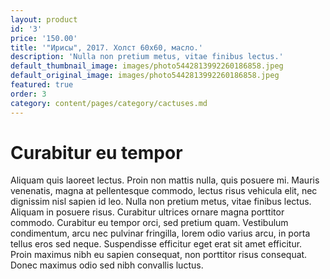 ```yaml
---
layout: product
id: '3'
price: '150.00'
title: '"Ирисы", 2017. Холст 60х60, масло.'
description: 'Nulla non pretium metus, vitae finibus lectus.'
default_thumbnail_image: images/photo5442813992260186858.jpeg
default_original_image: images/photo5442813992260186858.jpeg
featured: true
order: 3
category: content/pages/category/cactuses.md
---
```


# Curabitur eu tempor

Aliquam quis laoreet lectus. Proin non mattis nulla, quis posuere mi. Mauris venenatis, magna at pellentesque commodo, lectus risus vehicula elit, nec dignissim nisl sapien id leo. Nulla non pretium metus, vitae finibus lectus. Aliquam in posuere risus. Curabitur ultrices ornare magna porttitor commodo. Curabitur eu tempor orci, sed pretium quam. Vestibulum condimentum, arcu nec pulvinar fringilla, lorem odio varius arcu, in porta tellus eros sed neque. Suspendisse efficitur eget erat sit amet efficitur. Proin maximus nibh eu sapien consequat, non porttitor risus consequat. Donec maximus odio sed nibh convallis luctus.